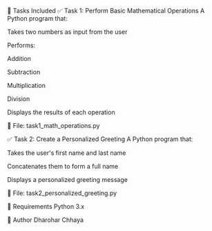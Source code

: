 📝 Tasks Included
✅ Task 1: Perform Basic Mathematical Operations
A Python program that:

Takes two numbers as input from the user

Performs:

Addition

Subtraction

Multiplication

Division

Displays the results of each operation

📂 File: task1_math_operations.py

✅ Task 2: Create a Personalized Greeting
A Python program that:

Takes the user's first name and last name

Concatenates them to form a full name

Displays a personalized greeting message

📂 File: task2_personalized_greeting.py

🔧 Requirements
Python 3.x

📌 Author
Dharohar Chhaya
